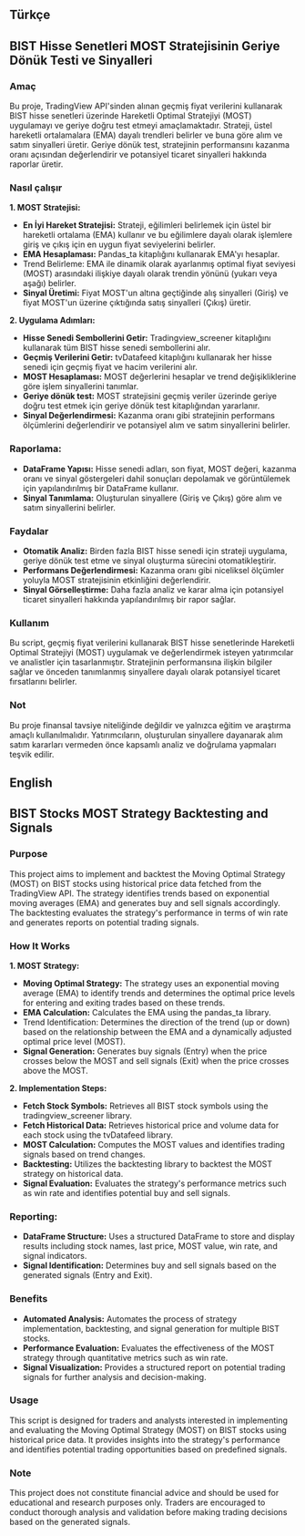 ## Türkçe
## BIST Hisse Senetleri MOST Stratejisinin Geriye Dönük Testi ve Sinyalleri
### Amaç
Bu proje, TradingView API'sinden alınan geçmiş fiyat verilerini kullanarak BIST hisse senetleri üzerinde Hareketli Optimal Stratejiyi (MOST) uygulamayı ve geriye doğru test etmeyi amaçlamaktadır. Strateji, üstel hareketli ortalamalara (EMA) dayalı trendleri belirler ve buna göre alım ve satım sinyalleri üretir. Geriye dönük test, stratejinin performansını kazanma oranı açısından değerlendirir ve potansiyel ticaret sinyalleri hakkında raporlar üretir.

### Nasıl çalışır
**1. MOST Stratejisi:**

- **En İyi Hareket Stratejisi:** Strateji, eğilimleri belirlemek için üstel bir hareketli ortalama (EMA) kullanır ve bu eğilimlere dayalı olarak işlemlere giriş ve çıkış için en uygun fiyat seviyelerini belirler.
- **EMA Hesaplaması:** Pandas_ta kitaplığını kullanarak EMA'yı hesaplar.
- Trend Belirleme: EMA ile dinamik olarak ayarlanmış optimal fiyat seviyesi (MOST) arasındaki ilişkiye dayalı olarak trendin yönünü (yukarı veya aşağı) belirler.
- **Sinyal Üretimi:** Fiyat MOST'un altına geçtiğinde alış sinyalleri (Giriş) ve fiyat MOST'un üzerine çıktığında satış sinyalleri (Çıkış) üretir.

**2. Uygulama Adımları:**
- **Hisse Senedi Sembollerini Getir:** Tradingview_screener kitaplığını kullanarak tüm BIST hisse senedi sembollerini alır.
- **Geçmiş Verilerini Getir:** tvDatafeed kitaplığını kullanarak her hisse senedi için geçmiş fiyat ve hacim verilerini alır.
- **MOST Hesaplaması:** MOST değerlerini hesaplar ve trend değişikliklerine göre işlem sinyallerini tanımlar.
- **Geriye dönük test:** MOST stratejisini geçmiş veriler üzerinde geriye doğru test etmek için geriye dönük test kitaplığından yararlanır.
- **Sinyal Değerlendirmesi:** Kazanma oranı gibi stratejinin performans ölçümlerini değerlendirir ve potansiyel alım ve satım sinyallerini belirler.

### Raporlama:

- **DataFrame Yapısı:** Hisse senedi adları, son fiyat, MOST değeri, kazanma oranı ve sinyal göstergeleri dahil sonuçları depolamak ve görüntülemek için yapılandırılmış bir DataFrame kullanır.
- **Sinyal Tanımlama:** Oluşturulan sinyallere (Giriş ve Çıkış) göre alım ve satım sinyallerini belirler.

### Faydalar
- **Otomatik Analiz:** Birden fazla BIST hisse senedi için strateji uygulama, geriye dönük test etme ve sinyal oluşturma sürecini otomatikleştirir.
- **Performans Değerlendirmesi:** Kazanma oranı gibi niceliksel ölçümler yoluyla MOST stratejisinin etkinliğini değerlendirir.
- **Sinyal Görselleştirme:** Daha fazla analiz ve karar alma için potansiyel ticaret sinyalleri hakkında yapılandırılmış bir rapor sağlar.

### Kullanım
Bu script, geçmiş fiyat verilerini kullanarak BIST hisse senetlerinde Hareketli Optimal Stratejiyi (MOST) uygulamak ve değerlendirmek isteyen yatırımcılar ve analistler için tasarlanmıştır. Stratejinin performansına ilişkin bilgiler sağlar ve önceden tanımlanmış sinyallere dayalı olarak potansiyel ticaret fırsatlarını belirler.

### Not
Bu proje finansal tavsiye niteliğinde değildir ve yalnızca eğitim ve araştırma amaçlı kullanılmalıdır. Yatırımcıların, oluşturulan sinyallere dayanarak alım satım kararları vermeden önce kapsamlı analiz ve doğrulama yapmaları teşvik edilir.

## English
## BIST Stocks MOST Strategy Backtesting and Signals
### Purpose
This project aims to implement and backtest the Moving Optimal Strategy (MOST) on BIST stocks using historical price data fetched from the TradingView API. The strategy identifies trends based on exponential moving averages (EMA) and generates buy and sell signals accordingly. The backtesting evaluates the strategy's performance in terms of win rate and generates reports on potential trading signals.

### How It Works
**1. MOST Strategy:**

- **Moving Optimal Strategy:** The strategy uses an exponential moving average (EMA) to identify trends and determines the optimal price levels for entering and exiting trades based on these trends.
- **EMA Calculation:** Calculates the EMA using the pandas_ta library.
- Trend Identification: Determines the direction of the trend (up or down) based on the relationship between the EMA and a dynamically adjusted optimal price level (MOST).
- **Signal Generation:** Generates buy signals (Entry) when the price crosses below the MOST and sell signals (Exit) when the price crosses above the MOST.

**2. Implementation Steps:**
- **Fetch Stock Symbols:** Retrieves all BIST stock symbols using the tradingview_screener library.
- **Fetch Historical Data:** Retrieves historical price and volume data for each stock using the tvDatafeed library.
- **MOST Calculation:** Computes the MOST values and identifies trading signals based on trend changes.
- **Backtesting:** Utilizes the backtesting library to backtest the MOST strategy on historical data.
- **Signal Evaluation:** Evaluates the strategy's performance metrics such as win rate and identifies potential buy and sell signals.

### Reporting:

- **DataFrame Structure:** Uses a structured DataFrame to store and display results including stock names, last price, MOST value, win rate, and signal indicators.
- **Signal Identification:** Determines buy and sell signals based on the generated signals (Entry and Exit).

### Benefits
- **Automated Analysis:** Automates the process of strategy implementation, backtesting, and signal generation for multiple BIST stocks.
- **Performance Evaluation:** Evaluates the effectiveness of the MOST strategy through quantitative metrics such as win rate.
- **Signal Visualization:** Provides a structured report on potential trading signals for further analysis and decision-making.

### Usage
This script is designed for traders and analysts interested in implementing and evaluating the Moving Optimal Strategy (MOST) on BIST stocks using historical price data. It provides insights into the strategy's performance and identifies potential trading opportunities based on predefined signals.

### Note
This project does not constitute financial advice and should be used for educational and research purposes only. Traders are encouraged to conduct thorough analysis and validation before making trading decisions based on the generated signals.